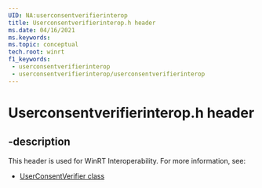 ```yaml
---
UID: NA:userconsentverifierinterop
title: Userconsentverifierinterop.h header
ms.date: 04/16/2021
ms.keywords: 
ms.topic: conceptual
tech.root: winrt
f1_keywords:
 - userconsentverifierinterop
 - userconsentverifierinterop/userconsentverifierinterop
---
```


# Userconsentverifierinterop.h header


## -description

This header is used for WinRT Interoperability. For more information, see:

- [UserConsentVerifier class](/uwp/api/windows.security.credentials.ui.userconsentverifier)